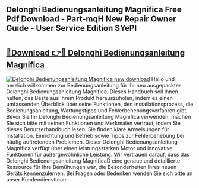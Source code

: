 ## Delonghi Bedienungsanleitung Magnifica Free Pdf Download - Part-mqH New Repair Owner Guide - User Service Edition SYePI

# <h2><a href="http://df5986g.blite.top/?on=Delonghi+Bedienungsanleitung+Magnifica">🔗Download 👉🔴 Delonghi Bedienungsanleitung Magnifica</a></h2>

[![Delonghi Bedienungsanleitung Magnifica new download](https://i.imgur.com/lujVjoI.png)](http://df5986g.blite.top/?on=Delonghi+Bedienungsanleitung+Magnifica)
Hallo und herzlich willkommen zur Bedienungsanleitung für Ihr neu ausgepacktes Delonghi Bedienungsanleitung Magnifica. Dieses Handbuch soll Ihnen helfen, das Beste aus Ihrem Produkt herauszuholen, indem es einen umfassenden Überblick über seine Funktionen, den Installationsprozess, die Bedienungsanleitung, Wartungstipps und Fehlerbehebungsverfahren gibt. Bevor Sie Ihr Delonghi Bedienungsanleitung Magnifica verwenden, machen Sie sich bitte mit seinen Funktionen und Merkmalen vertraut, indem Sie dieses Benutzerhandbuch lesen. Sie finden klare Anweisungen für Installation, Einrichtung und Betrieb sowie Tipps zur Fehlerbehebung bei häufig auftretenden Problemen. Dieser Delonghi Bedienungsanleitung Magnifica verfügt über einen leistungsstarken Motor und innovative Funktionen für außergewöhnliche Leistung. Wir vertrauen darauf, dass das Delonghi Bedienungsanleitung MagnificaD eine genaue und detaillierte Ressource für Ihre Bemühungen war, die Besonderheiten Ihres neuen Geräts kennenzulernen. Bei Fragen oder Bedenken wenden Sie sich bitte an unser Kundendienstteam.
